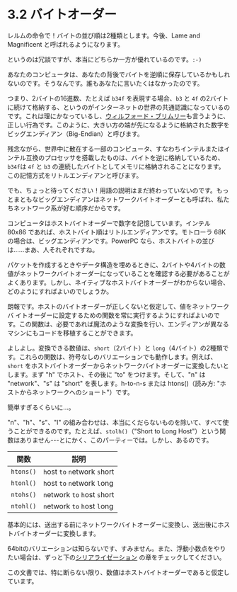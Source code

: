 # 3.2 バイトオーダー

レルムの命令で！バイトの並び順は2種類とします。今後、Lame and Magnificent と呼ばれるようになります。

というのは冗談ですが、本当にどちらか一方が優れているのです。`:-)`

あなたのコンピュータは、あなたの背後でバイトを逆順に保存しているかもしれないのです。そうなんです。誰もあなたに言いたくはなかったのです。

つまり、2バイトの16進数、たとえば `b34f` を表現する場合、`b3` と `4f` の2バイトに続けて格納する、というのがインターネットの世界の共通認識になっているのです。これは理にかなっているし、[ウィルフォード・ブリムリー](https://en.wikipedia.org/wiki/Wilford_Brimley)も言うように、正しい行為です。このように、大きい方の端が先になるように格納された数字をビッグエンディアン（Big-Endian）と呼びます。

残念ながら、世界中に散在する一部のコンピュータ、すなわちインテルまたはインテル互換のプロセッサを搭載したものは、バイトを逆に格納しているため、`b34f`は `4f` と `b3` の連続したバイトとしてメモリに格納されることになります。この記憶方式をリトルエンディアンと呼びます。

でも、ちょっと待ってください！用語の説明はまだ終わっていないのです。もっとまともなビッグエンディアンはネットワークバイトオーダーとも呼ばれ、私たちネットワーク系が好む順序だからです。

コンピュータはホストバイトオーダーで数字を記憶しています。インテル 80x86 であれば、ホストバイト順はリトルエンディアンです。モトローラ 68K の場合は、ビッグエンディアンです。PowerPC なら、ホストバイトの並びは......まあ、人それぞれですね。

パケットを作成するときやデータ構造を埋めるときに、2バイトや4バイトの数値がネットワークバイトオーダーになっていることを確認する必要があることがよくあります。しかし、ネイティブなホストバイトオーダーがわからない場合、どのようにすればよいのでしょうか。

朗報です。ホストのバイトオーダーが正しくないと仮定して、値をネットワークバ イトオーダーに設定するための関数を常に実行するようにすればよいのです。この関数は、必要であれば魔法のような変換を行い、エンディアンが異なるマシンにもコードを移植することができます。

よしよし。変換できる数値は、`short`（2バイト）と `long`（4バイト）の2種類です。これらの関数は、符号なしのバリエーションでも動作します。例えば、`short` をホストバイトオーダーからネットワークバイトオーダーに変換したいとします。まず "h" でホスト、その後に "to" をつけます。そして、"n" は "network"、"s" は "short" を表します。h-to-n-s または htons()（読み方: "ホストからネットワークへのショート"）です。

簡単すぎるくらいに...。

"n"、"h"、"s"、"l" の組み合わせは、本当にくだらないものを除いて、すべて使うことができるのです。たとえば、`stolh()`（"Short to Long Host"）という関数はありません---とにかく、このパーティーでは。しかし、あるのです。

| 関数      | 説明                          |
|-----------|-------------------------------|
| `htons()` | `h`ost `to` `n`etwork `s`hort |
| `htonl()` | `h`ost `to` `n`etwork `l`ong  |
| `ntohs()` | `n`etwork `to` `h`ost `s`hort |
| `ntohl()` | `n`etwork `to` `h`ost `l`ong  |

基本的には、送出する前にネットワークバイトオーダーに変換し、送出後にホストバイトオーダーに変換します。

64bitのバリエーションは知らないです、すみません。また、浮動小数点をやりたい場合は、ずっと下の[シリアライゼーション](../slightly-advanced-techniques/serialization-how-to-pack-data.md) の章をチェックしてください。

この文書では、特に断らない限り、数値はホストバイトオーダーであると仮定しています。
